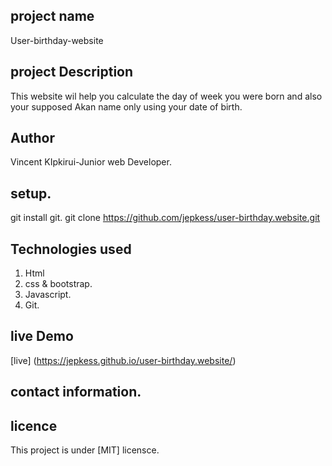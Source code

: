 ## project name
User-birthday-website
## project Description
This website wil help you calculate the day of week you were born
and also your supposed Akan name only using your date of birth.
## Author
Vincent KIpkirui-Junior web Developer.
## setup.
git install git.
git clone https://github.com/jepkess/user-birthday.website.git
 ## Technologies used
 1. Html
 2. css & bootstrap.
 3. Javascript.
 4. Git.
 ## live Demo 
 [live] (https://jepkess.github.io/user-birthday.website/)


 ## contact information.

 ## licence
 This project is under [MIT] licensce.